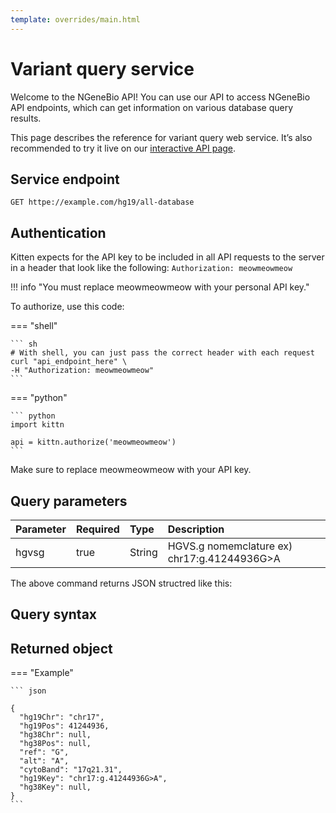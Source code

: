 ```yaml
---
template: overrides/main.html
---
```


# Variant query service

Welcome to the NGeneBio API! You can use our API to access NGeneBio API endpoints,
which can get information on various database query results.

This page describes the reference for variant query web service. 
It’s also recommended to try it live on our [interactive API page].

  [interactive API page]: http://192.168.1.14:9000/


## Service endpoint

  ``` GET httpe://example.com/hg19/all-database ```

## Authentication

Kitten expects for the API key to be included in all API requests to the server
in a header that look like the following: `Authorization: meowmeowmeow`

!!! info "You must replace meowmeowmeow with your personal API key."

  [developer portal]: http://example.com/developers

To authorize, use this code:

=== "shell"

    ``` sh
    # With shell, you can just pass the correct header with each request
    curl "api_endpoint_here" \
    -H "Authorization: meowmeowmeow"
    ```

=== "python"

    ``` python
    import kittn

    api = kittn.authorize('meowmeowmeow') 
    ```

Make sure to replace meowmeowmeow with your API key.

## Query parameters

| Parameter        | Required       | Type     | Description                                                                    |
| :--------------- | :--------------| :------- | :----------------------------------------------------------------------------- |
| hgvsg            | true           | String   | HGVS.g nomemclature   ex) chr17:g.41244936G>A                                  |

The above command returns JSON structred like this:

## Query syntax

## Returned object

=== "Example"

    ``` json

    {
      "hg19Chr": "chr17",
      "hg19Pos": 41244936,
      "hg38Chr": null,
      "hg38Pos": null,
      "ref": "G",
      "alt": "A",
      "cytoBand": "17q21.31",
      "hg19Key": "chr17:g.41244936G>A",
      "hg38Key": null,
    }
    ```